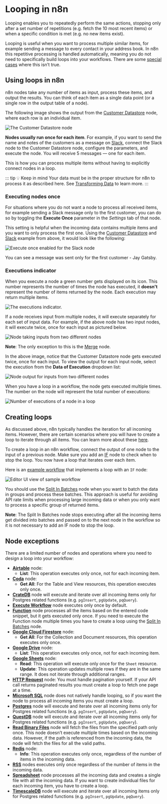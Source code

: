 # Looping in n8n

Looping enables you to repeatedly perform the same actions, stopping only after a set number of repetitions (e.g. fetch the 10 most recent items) or when a specific condition is met (e.g. no new items exist).

Looping is useful when you want to process multiple similar items, for example sending a message to every contact in your address book. In n8n this repetitive processing is handled automatically, meaning you do not need to specifically build loops into your workflows. There are some [special cases](#node-exceptions) where this isn’t true.

## Using loops in n8n

n8n nodes take any number of items as input, process these items, and output the results. You can think of each item as a single data point (or a single row in the output table of a node).

The following image shows the output from the [Customer Datastore](../../nodes/nodes-library/nodes/N8nTrainingCustomerDatastore/README.md) node, where each row is an individual item.

![The Customer Datastore node](../images/customer_datastore_node.png)

**Nodes usually run once for each item**. For example, if you want to send the name and notes of the customers as a message on [Slack](../../nodes/nodes-library/nodes/Slack/README.md), connect the Slack node to the Customer Datastore node, configure the parameters, and execute the node. You will receive 5 messages — one for each item.

This is how you can process multiple items without having to explicitly connect nodes in a loop.

::: tip 💡 Keep in mind
Your data must be in the proper structure for n8n to process it as described here. See [Transforming Data](./transforming-data.md) to learn more.
:::

### Executing nodes once

For situations where you do not want a node to process all received items, for example sending a Slack message only to the first customer, you can do so by toggling the **Execute Once** parameter in the *Settings* tab of that node.

This setting is helpful when the incoming data contains multiple items and you want to only process the first one. Using the [Customer Datastore](../../nodes/nodes-library/nodes/N8nTrainingCustomerDatastore/README.md) and [Slack](../../nodes/nodes-library/nodes/Slack/README.md) example from above, it would look like the following:

![Execute once enabled for the Slack node](../images/execute_once.png)

You can see a message was sent only for the first customer - Jay Gatsby.

### Executions indicator

When you execute a node a green number gets displayed on its icon. This number represents the number of times the node has executed, it **doesn't** represent the number of items returned by the node. Each execution may return multiple items.

![The executions indicator.](../images/executions_indicator.png)

If a node receives input from multiple nodes, it will execute separately for each set of input data. For example, if the above node has two input nodes, it will execute twice, once for each input as pictured below.

![Node taking inputs from two different nodes](../images/multiple_inputs.png)

**Note**: The only exception to this is the [Merge](../../nodes/nodes-library/core-nodes/Merge/README.md) node.

In the above image, notice that the Customer Datastore node gets executed twice, once for each input. To view the output for each input node, select the execution from the **Data of Execution** dropdown list:

![Node output for inputs from two different nodes](../images/multiple_outputs.png)

When you have a loop in a workflow, the node gets executed multiple times. The number on the node will represent the total number of executions:

![Number of executions of a node in a loop](../images/loop_executions.png)

## Creating loops

As discussed above, n8n typically handles the iteration for all incoming items. However, there are certain scenarios where you will have to create a loop to iterate through all items. You can learn more about these [here](#node-exceptions).

To create a loop in an n8n workflow, connect the output of one node to the input of a previous node. Make sure you add an [IF](../../nodes/nodes-library/core-nodes/If/README.md) node to check when to stop the loop. You now have a loop that iterates over each item.

Here is an [example workflow](https://n8n.io/workflows/1130) that implements a loop with an `IF` node:

![Editor UI view of sample workflow](../images/example_workflow.png)

You should use the [Split In Batches](../../nodes/nodes-library/core-nodes/SplitInBatches/README.md) node when you want to batch the data in groups and process these batches. This approach is useful for avoiding API rate limits when processing large incoming data or when you only want to process a specific group of returned items.

**Note**: The Split In Batches node stops executing after all the incoming items get divided into batches and passed on to the next node in the workflow so it is not necessary to add an IF node to stop the loop.

## Node exceptions

There are a limited number of nodes and operations where you need to design a loop into your workflow:

* [**Airtable**](../../nodes/nodes-library/nodes/Airtable/README.md) node:
	* **List**: This operation executes only once, not for each incoming item.
* [**Coda**](../../nodes/nodes-library/nodes/Coda/README.md) node:
	* **Get All**: For the Table and View resources, this operation executes only once.
* [**CrateDB**](../../nodes/nodes-library/nodes/crateDb/README.md) node will execute and iterate over all incoming items only for Postgres related functions (e.g. `pgInsert`, `pgUpdate`, `pqQuery`).
* [**Execute Workflow**](../../nodes/nodes-library/core-nodes/ExecuteWorkflow/README.md) node executes only once by default.
* [**Function**](../../nodes/nodes-library/core-nodes/Function/README.md) node processes all the items based on the entered code snippet, but it gets executed only once. If you need to execute the Function node multiple times you have to create a loop using the [Split In Batches](../../nodes/nodes-library/core-nodes/SplitInBatches/README.md) node.
* [**Google Cloud Firestore**](../../nodes/nodes-library/nodes/GoogleCloudFirestore/README.md) node:
	* **Get All**: For the Collection and Document resources, this operation executes only once.
* [**Google Drive**](../../nodes/nodes-library/nodes/GoogleDrive/README.md) node:
	* **List**: This operation executes only once, not for each incoming item.
* [**Google Sheets**](../../nodes/nodes-library/nodes/GoogleSheets/README.md) node:
	* **Read**: This operation will execute only once for the `Sheet` resource.
	* **Update**: This operation updates multiple rows if they are in the same range. It does not iterate through additional ranges.
* [**HTTP Request**](../../nodes/nodes-library/core-nodes/httpRequest/README.md) node: You must handle pagination yourself. If your API call returns paginated results you must create a loop to fetch one page at a time.
* [**Microsoft SQL**](../../nodes/nodes-library/nodes/microsoftSql/README.md) node does not natively handle looping, so if you want the node to process all incoming items you must create a loop.
* [**Postgres**](../../nodes/nodes-library/nodes/postgres/README.md) node will execute and iterate over all incoming items only for Postgres related functions (e.g. `pgInsert`, `pgUpdate`, `pqQuery`).
* [**QuestDB**](../../nodes/nodes-library/nodes/QuestDb/README.md) node will execute and iterate over all incoming items only for Postgres related functions (e.g. `pgInsert`, `pgUpdate`, `pqQuery`).
* [**Read Binary Files**](../../nodes/nodes-library/core-nodes/readBinaryFiles/README.md) node will fetch the files from the specified path only once. This node doesn’t execute multiple times based on the incoming data. However, if the path is referenced from the incoming data, the node will fetch the files for all the valid paths.
* [**Redis**](../../nodes/nodes-library/nodes/redis/README.md) node:
	* **Info**: This operation executes only once, regardless of the number of items in the incoming data.
* [**RSS**](../../nodes/nodes-library/core-nodes/RSSREAD/README.md) nodes executes only once regardless of the number of items in the incoming data.
* [**Spreadsheet**](../../nodes/nodes-library/core-nodes/SpreadsheetFile/README.md) node processes all the incoming data and creates a single file with all the incoming data. If you want to create individual files for each incoming item, you have to create a loop.
* [**TimescaleDB**](../../nodes/nodes-library/nodes/TimescaleDb/README.md) node will execute and iterate over all incoming items only for Postgres related functions (e.g. `pgInsert`, `pgUpdate`, `pqQuery`).
